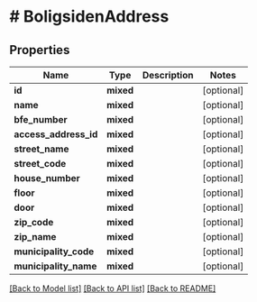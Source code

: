# # BoligsidenAddress

## Properties

Name | Type | Description | Notes
------------ | ------------- | ------------- | -------------
**id** | **mixed** |  | [optional]
**name** | **mixed** |  | [optional]
**bfe_number** | **mixed** |  | [optional]
**access_address_id** | **mixed** |  | [optional]
**street_name** | **mixed** |  | [optional]
**street_code** | **mixed** |  | [optional]
**house_number** | **mixed** |  | [optional]
**floor** | **mixed** |  | [optional]
**door** | **mixed** |  | [optional]
**zip_code** | **mixed** |  | [optional]
**zip_name** | **mixed** |  | [optional]
**municipality_code** | **mixed** |  | [optional]
**municipality_name** | **mixed** |  | [optional]

[[Back to Model list]](../../README.md#models) [[Back to API list]](../../README.md#endpoints) [[Back to README]](../../README.md)
